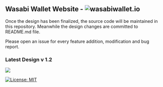 Wasabi Wallet Website - ![wasabiwallet.io](https://www.wasabiwallet.io)
------

Once the design has been finalized, the source code will be maintained in this repository. Meanwhile the design changes are committed to README.md file.

Please open an issue for every feature addition, modification and bug report.


### Latest Design v 1.2

![](https://i.imgur.com/FECGjlB.png)


[![License: MIT](https://img.shields.io/badge/License-MIT-yellow.svg)](https://opensource.org/licenses/MIT)
